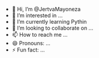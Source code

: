 - 👋 Hi, I’m @JertvaMayoneza
- 👀 I’m interested in ...
- 🌱 I’m currently learning Pythin
- 💞️ I’m looking to collaborate on ...
- 📫 How to reach me ...
- 😄 Pronouns: ...
- ⚡ Fun fact: ...

<!---
JertvaMayoneza/JertvaMayoneza is a ✨ special ✨ repository because its `README.md` (this file) appears on your GitHub profile.
You can click the Preview link to take a look at your changes.
--->
